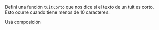 Definí una función `tuitCorto` que nos dice si el texto de un tuit es corto. Esto ocurre cuando tiene menos de 10 caracteres. 

Usá composición